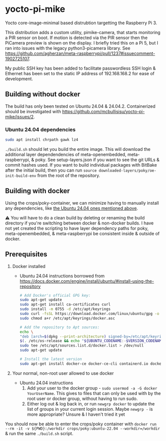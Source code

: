 # yocto-pi-mike

Yocto core-image-minimal based distrubtion targetting the Raspberry Pi 3.

This distribution adds a custom utility, pimike-camera, that starts monitoring a PIR sensor on boot. If motion is detected via the PIR sensor then the PiCamera preview is shown on the display. I briefly tried this on a Pi 5, but I ran into issues with the legacy python3-picamera library. See <https://github.com/agherzan/meta-raspberrypi/pull/1237#issuecomment-1902725107>.

My public SSH key has been added to facilitate passwordless SSH login & Ethernet has been set to the static IP address of 192.168.168.2 for ease of development.

## Building without docker

The build has only been tested on Ubuntu 24.04 & 24.04.2. Containerized should be investigated with <https://github.com/mcbullisisu/yocto-pi-mike/issues/2>.

### Ubuntu 24.04 dependencies

```sh
sudo apt install chrpath gawk lz4
```

`./build.sh` should let you build the entire image. This will download the additional layer dependendencies of meta-openembedded, meta-raspberrypi, & poky. See setup-layers.json if you want to see the git URLs & commit hashes used. If you want to build individual packages with BitBake after the initial build, then you can run `source downloaded-layers/poky/oe-init-build-env` from the root of the repository.

## Building with docker

Using the crops/poky-container, we can minimize having to manually install any dependencies, like [the Ubuntu 24.04 ones mentioned above](#ubuntu-2404-dependencies).

:warning: You will have to do a clean build by deleting or renaming the build directory if you're switching between docker & non-docker builds. I have not yet created the scripting to have layer dependency paths for poky, meta-openembedded, & meta-raspberrypi be consistent inside & outside of docker.

## Prerequisites

1. Docker installed
    * Ubuntu 24.04 instructions borrowed from <https://docs.docker.com/engine/install/ubuntu/#install-using-the-repository>

        ```sh
        # Add Docker's official GPG key:
        sudo apt-get update
        sudo apt-get install ca-certificates curl
        sudo install -m 0755 -d /etc/apt/keyrings
        sudo curl -fsSL https://download.docker.com/linux/ubuntu/gpg -o /etc/apt/keyrings/docker.asc
        sudo chmod a+r /etc/apt/keyrings/docker.asc

        # Add the repository to Apt sources:
        echo \
        "deb [arch=$(dpkg --print-architecture) signed-by=/etc/apt/keyrings/docker.asc] https://download.docker.com/linux/ubuntu \
        $(. /etc/os-release && echo "${UBUNTU_CODENAME:-$VERSION_CODENAME}") stable" | \
        sudo tee /etc/apt/sources.list.d/docker.list > /dev/null
        sudo apt-get update

        # Install the latest version
        sudo apt-get install docker-ce docker-ce-cli containerd.io docker-buildx-plugin docker-compose-plugin
        ```

2. Your normal, non-root user allowed to use docker
    * Ubuntu 24.04 instructions
        1. Add your user to the  docker group - `sudo usermod -a -G docker YourUserName`. This gives to files that can only be used with by the root user or docker group, without having to run sudo.
        2. Either log out & log back in, or run `newgrp docker` to update the list of groups in your current login session. Maybe `newgrp -` is more appropriate? Unsure & I haven't tried it yet

You should now be able to enter the crops/poky container with `docker run --rm -it -v ${PWD}:/workdir crops/poky:ubuntu-22.04 --workdir=/workdir` & run the same `./build.sh` script.
